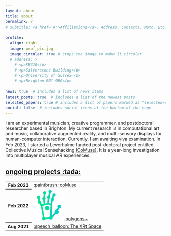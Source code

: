 ```yaml
---
layout: about
title: about
permalink: /
# subtitle: <a href='#'>Affiliations</a>. Address. Contacts. Moto. Etc.

profile:
  align: right
  image: prof_pic.jpg
  image_circular: true # crops the image to make it circular
  # address: >
    # <p>SB310</p>
    # <p>Silverstone Building</p>
    # <p>University of Sussex</p>
    # <p>Brighton BN1 9RG</p>

news: true  # includes a list of news items
latest_posts: true  # includes a list of the newest posts
selected_papers: true # includes a list of papers marked as "selected={true}"
social: false  # includes social icons at the bottom of the page
---
```


I am an experimental musician, creative programmer, and postdoctoral researcher based in Brighton. My current research is in computational art and music, collaborative augmented reality, and multi-sensory displays for human-computer interaction. Currently, I am awaiting viva examination. In Feb 2023, I started a Leverhulme funded post-doctoral project entitled Collective Musical Sensehacking [(CoMuse)](projects/comuse/). It is a year-long investigation into multiplayer musical AR experiences.

<!-- Table of recent projects -->
<h2><a href="/projects/" style="color: inherit;">ongoing projects :tada:</a></h2>
<div class="news">
  <div class="table-responsive">
    <table class="table table-sm table-borderless">          
      <tbody id="blog-post-home"><tr>
        <th scope="row">Feb 2023</th>
        <td>
          <a href="projects/comuse/">:paintbrush: coMuse</a>
        </td>
      </tr>
      <tr>
        <th scope="row">Feb 2022</th>
        <td>
          <a href="projects/polygons/"><img id="emoji" src="/assets/img/emoji/ul_wave.webp"> polygons~</a>
        </td>
      </tr>
      <tr>
        <th scope="row">Aug 2021</th>
        <td>
          <a href="https://thexrt.space/">:speech_balloon: The XRt Space</a>
        </td>
      </tr>
      <!-- <tr>
        <th scope="row">May 2021</th>
        <td>
          <a href="projects/polaris/"><img id="emoji" src="/assets/img/emoji/ul_ok.webp"> polaris~</a>
        </td>
      </tr>
      <tr>
        <th scope="row">Mar 2020</th>
        <td>
          <a href="projects/area/"><img id="emoji" src="/assets/img/emoji/ul_wave.webp"> area~</a>
        </td>
      </tr> -->
      </tbody>
    </table>
  </div>
</div>